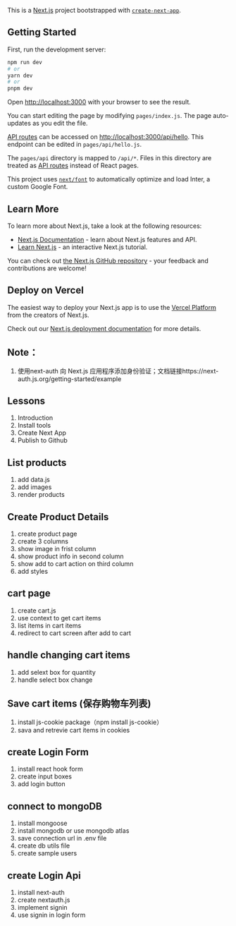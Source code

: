This is a [Next.js](https://nextjs.org/) project bootstrapped with [`create-next-app`](https://github.com/vercel/next.js/tree/canary/packages/create-next-app).

## Getting Started

First, run the development server:

```bash
npm run dev
# or
yarn dev
# or
pnpm dev
```

Open [http://localhost:3000](http://localhost:3000) with your browser to see the result.

You can start editing the page by modifying `pages/index.js`. The page auto-updates as you edit the file.

[API routes](https://nextjs.org/docs/api-routes/introduction) can be accessed on [http://localhost:3000/api/hello](http://localhost:3000/api/hello). This endpoint can be edited in `pages/api/hello.js`.

The `pages/api` directory is mapped to `/api/*`. Files in this directory are treated as [API routes](https://nextjs.org/docs/api-routes/introduction) instead of React pages.

This project uses [`next/font`](https://nextjs.org/docs/basic-features/font-optimization) to automatically optimize and load Inter, a custom Google Font.

## Learn More

To learn more about Next.js, take a look at the following resources:

- [Next.js Documentation](https://nextjs.org/docs) - learn about Next.js features and API.
- [Learn Next.js](https://nextjs.org/learn) - an interactive Next.js tutorial.

You can check out [the Next.js GitHub repository](https://github.com/vercel/next.js/) - your feedback and contributions are welcome!

## Deploy on Vercel

The easiest way to deploy your Next.js app is to use the [Vercel Platform](https://vercel.com/new?utm_medium=default-template&filter=next.js&utm_source=create-next-app&utm_campaign=create-next-app-readme) from the creators of Next.js.

Check out our [Next.js deployment documentation](https://nextjs.org/docs/deployment) for more details.

## Note：
1. 使用next-auth 向 Next.js 应用程序添加身份验证；文档链接https://next-auth.js.org/getting-started/example

## Lessons
1. Introduction
2. Install tools
3. Create Next App
4. Publish to Github

## List products
1. add data.js
2. add images
3. render products

## Create Product Details
1. create product page
2. create 3 columns
3. show image in frist column
4. show product info in second column
5. show add to cart action on third column
6. add styles

## cart page
1. create cart.js
2. use context to get cart items
3. list items in cart items
4. redirect to cart screen after add to cart

## handle changing cart items
1. add selext box for quantity
2. handle select box change

## Save cart items (保存购物车列表)
1. install js-cookie package（npm install js-cookie）
2. sava and retrevie cart items in cookies

## create Login Form
1. install react hook form
2. create input boxes
3. add login button

## connect to mongoDB
1. install mongoose
2. install mongodb or use mongodb atlas
3. save connection url in .env file
4. create db utils file
5. create sample users


## create Login Api
1. install next-auth
2. create nextauth.js
3. implement signin
4. use signin in login form
